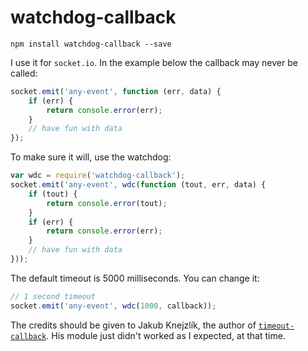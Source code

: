 # watchdog-callback

    npm install watchdog-callback --save

I use it for `socket.io`. In the example below the callback may never be called:

```javascript
socket.emit('any-event', function (err, data) {
    if (err) {
        return console.error(err);
    }
    // have fun with data
});
```

To make sure it will, use the watchdog:

```javascript
var wdc = require('watchdog-callback');
socket.emit('any-event', wdc(function (tout, err, data) {
    if (tout) {
        return console.error(tout);
    }
    if (err) {
        return console.error(err);
    }
    // have fun with data
}));
```

The default timeout is 5000 milliseconds. You can change it:

```javascript
// 1 second timeout
socket.emit('any-event', wdc(1000, callback));
```

The credits should be given to Jakub Knejzlík, the author of [`timeout-callback`](https://github.com/jakubknejzlik/node-timeout-callback). His module just didn't worked as I expected, at that time.